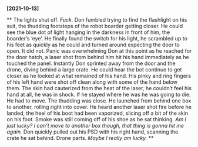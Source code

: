 **[2021-10-13]**

**
The lights shut off. *Fuck.* Don fumbled trying to find the flashlight on his suit, the thudding footsteps of the robot boarder getting closer. He could see the blue dot of light hanging in the darkness in front of him, the boarder’s ‘eye’. He finally found the switch for his light, he scrambled up to his feet as quickly as he could and turned around expecting the door to open. It did not. Panic was overwhelming Don at this point as he reached for the door hatch, a laser shot from behind him hit his hand immediately as he touched the panel. Instantly Don sprinted away from the door and the drone, diving behind a large crate. He could hear the bot continue to get closer as he looked at what remained of his hand. His pinky and ring fingers of his left hand were shot off clean along with some of the hand below them. The skin had cauterized from the heat of the laser, he couldn’t feel his hand at all, he was in shock. If he stayed where he was he was going to die. He had to move. The thudding was close. He launched from behind one box to another, rolling right into cover. He heard another laser shot fire before he landed, the heel of his boot had been vaporized, slicing off a bit of the skin on his foot. Smoke was still coming off of his shoe as he sat thinking. *Am I just lucky? I can’t move to another box though, that thing is gonna hit me again.* Don quickly pulled out his PSD with his right hand, scanning the crate he sat behind. Drone parts. *Maybe I really am lucky.*
**